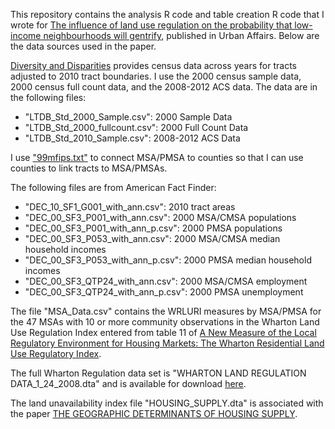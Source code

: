 This repository contains the analysis R code and table creation R code that I wrote for [The influence of land use regulation on the probability that low-income neighbourhoods will gentrify](https://journals.sagepub.com/doi/abs/10.1177/0042098020940163), published in Urban Affairs. Below are the data sources used in the paper.

[Diversity and Disparities](https://s4.ad.brown.edu/Projects/Diversity/Researcher/LTDB.htm) provides census data across years for tracts adjusted to 2010 tract boundaries. I use the 2000 census sample data, 2000 census full count data, and the 2008-2012 ACS data. The data are in the following files:

* "LTDB_Std_2000_Sample.csv": 2000 Sample Data
* "LTDB_Std_2000_fullcount.csv": 2000 Full Count Data
* "LTDB_Std_2010_Sample.csv": 2008-2012 ACS Data

I use ["99mfips.txt"](https://www.census.gov/population/estimates/metro-city/99mfips.txt) to connect MSA/PMSA to counties so that I can use counties to link tracts to MSA/PMSAs.

The following files are from American Fact Finder:

* "DEC_10_SF1_G001_with_ann.csv": 2010 tract areas
* "DEC_00_SF3_P001_with_ann.csv": 2000 MSA/CMSA populations
* "DEC_00_SF3_P001_with_ann_p.csv": 2000 PMSA populations
* "DEC_00_SF3_P053_with_ann.csv": 2000 MSA/CMSA median household incomes
* "DEC_00_SF3_P053_with_ann_p.csv": 2000 PMSA median household incomes
* "DEC_00_SF3_QTP24_with_ann.csv": 2000 MSA/CMSA employment 
* "DEC_00_SF3_QTP24_with_ann_p.csv": 2000 PMSA unemployment 

The file "MSA_Data.csv" contains the WRLURI measures by MSA/PMSA for the 47 MSAs with 10 or more community observations in the Wharton Land Use Regulation Index entered from table 11 of [A New Measure of the Local Regulatory Environment for Housing Markets:
The Wharton Residential Land Use Regulatory Index](http://realestate.wharton.upenn.edu/wp-content/uploads/2017/03/558.pdf).

The full Wharton Regulation data set is "WHARTON LAND REGULATION DATA_1_24_2008.dta" and is available for download [here](http://real-faculty.wharton.upenn.edu/gyourko/land-use-survey/).

The land unavailability index file "HOUSING_SUPPLY.dta" is associated with the paper [THE GEOGRAPHIC DETERMINANTS
OF HOUSING SUPPLY](https://mitcre.mit.edu/wp-content/uploads/2014/03/The-Quarterly-Journal-of-Economics-2010-Saiz-1253-96.pdf).
